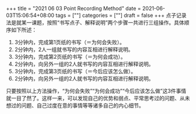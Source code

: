 +++
title = "2021 06 03 Point Recording Method"
date = 2021-06-03T15:06:54+08:00
tags = [""]
categories = [""]
draft = false
+++
点子记录法是就某一课题，按照“书写点子、解释说明”两个步骤一共进行三组操作。具体顺序如下所述：

1. 3分钟内，完成第1页纸的书写（＝为何会失败）。
2. 2分钟内，2人一组就书写的内容互相进行解释说明。 
3. 3分钟内，完成第2页纸的书写（＝为何会成功）。 
4. 2分钟内，向另外一组的2人就书写的内容互相进行解释说明。
5. 3分钟内，完成第3页纸的书写（＝今后应该怎么做）。 
6. 2分钟内，向另外一组的2人就书写的内容互相进行解释说明。

只要按照以上方法操作，“为何会失败”“为何会成功”“今后应该怎么做”这3件事情就一目了然了。这样一来，可以发现自己的优势和弱点、平常思考过的问题、从未想过的问题、自己过度在意的事情等等诸多自己的内心细节。